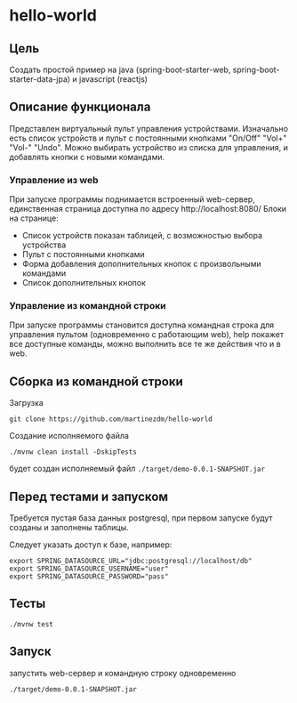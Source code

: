 # hello-world
## Цель
Создать простой пример на java (spring-boot-starter-web, spring-boot-starter-data-jpa) и javascript (reactjs)

## Описание функционала

Представлен виртуальный пульт управления устройствами. Изначально есть список устройств и пульт с постоянными кнопками "On/Off" "Vol+" "Vol-" "Undo". Можно выбирать устройство из списка для управления, и добавлять кнопки с новыми командами.

### Управление из web
При запуске программы поднимается встроенный web-сервер, единственная страница доступна по адресу http://localhost:8080/
Блоки на странице:
* Список устройств показан таблицей, с возможностью выбора устройства
* Пульт с постоянными кнопками
* Форма добавления дополнительных кнопок с произвольными командами
* Список дополнительных кнопок

### Управление из командной строки
При запуске программы становится доступна командная строка для управления пультом (одновременно с работающим web), help покажет все доступные команды, можно выполнить все те же действия что и в web.

## Сборка из командной строки

Загрузка

    git clone https://github.com/martinezdm/hello-world

Создание исполняемого файла

    ./mvnw clean install -DskipTests

будет создан исполняемый файл `./target/demo-0.0.1-SNAPSHOT.jar`

## Перед тестами и запуском

Требуется пустая база данных postgresql, при первом запуске будут созданы и заполнены таблицы.

Следует указать доступ к базе, например:

    export SPRING_DATASOURCE_URL="jdbc:postgresql://localhost/db"
    export SPRING_DATASOURCE_USERNAME="user"
    export SPRING_DATASOURCE_PASSWORD="pass"

## Тесты

    ./mvnw test

## Запуск

запустить web-сервер и командную строку одновременно

    ./target/demo-0.0.1-SNAPSHOT.jar

